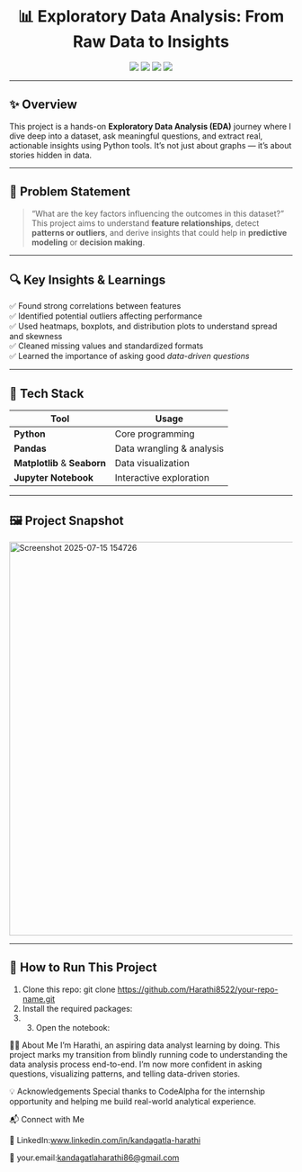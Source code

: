 <h1 align="center">📊 Exploratory Data Analysis: From Raw Data to Insights</h1>

<p align="center">
  <img src="https://img.shields.io/badge/Python-3.8-blue?style=flat-square&logo=python" />
  <img src="https://img.shields.io/badge/Jupyter-Notebook-orange?style=flat-square&logo=jupyter" />
  <img src="https://img.shields.io/badge/EDA-Project-success?style=flat-square" />
  <img src="https://img.shields.io/badge/Visualization-Matplotlib%20%7C%20Seaborn-9cf?style=flat-square" />
</p>

---

## ✨ Overview

This project is a hands-on **Exploratory Data Analysis (EDA)** journey where I dive deep into a dataset, ask meaningful questions, and extract real, actionable insights using Python tools. It’s not just about graphs — it’s about stories hidden in data.

---

## 🎯 Problem Statement

> “What are the key factors influencing the outcomes in this dataset?”  
This project aims to understand **feature relationships**, detect **patterns or outliers**, and derive insights that could help in **predictive modeling** or **decision making**.

---

## 🔍 Key Insights & Learnings

✅ Found strong correlations between features  
✅ Identified potential outliers affecting performance  
✅ Used heatmaps, boxplots, and distribution plots to understand spread and skewness  
✅ Cleaned missing values and standardized formats  
✅ Learned the importance of asking good *data-driven questions*

---

## 🧰 Tech Stack

| Tool | Usage |
|------|-------|
| **Python** | Core programming |
| **Pandas** | Data wrangling & analysis |
| **Matplotlib** & **Seaborn** | Data visualization |
| **Jupyter Notebook** | Interactive exploration |

---

## 🖼️ Project Snapshot
 <img width="1200" height="700" alt="Screenshot 2025-07-15 154726" src="https://github.com/user-attachments/assets/63a25c9b-db5f-4192-acf4-595b44ab081e" />


---

## 🚀 How to Run This Project

1. Clone this repo:
git clone https://github.com/Harathi8522/your-repo-name.git
2. Install the required packages:
3. 3. Open the notebook:

👩‍💻 About Me
I’m Harathi, an aspiring data analyst learning by doing.
This project marks my transition from blindly running code to understanding the data analysis process end-to-end.
I’m now more confident in asking questions, visualizing patterns, and telling data-driven stories.

💡 Acknowledgements
Special thanks to CodeAlpha for the internship opportunity and helping me build real-world analytical experience.

📬 Connect with Me

💼 LinkedIn:www.linkedin.com/in/kandagatla-harathi

📧 your.email:kandagatlaharathi86@gmail.com








